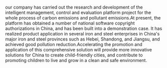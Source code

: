 our company has carried out the research and development of the intelligent management, control and evaluation platform project for the whole process of carbon emissions and pollutant emissions.At present, the platform has obtained a number of national software copyright authorizations in China, and has been built into a demonstration case. It has realized product application in several iron and steel enterprises in China's major iron and steel provinces such as Hebei, Shandong, and Jiangsu, and achieved good pollution reduction.Accelerating the promotion and application of this comprehensive solution will provide more innovative solutions for China to create child-friendly cities, and contribute to promoting children to live and grow in a clean and safe environment.
